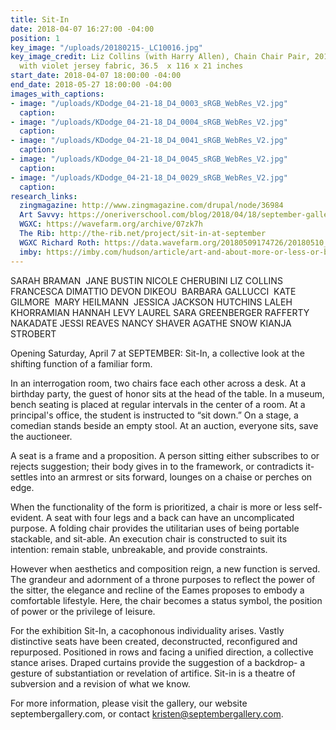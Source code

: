 ```yaml
---
title: Sit-In
date: 2018-04-07 16:27:00 -04:00
position: 1
key_image: "/uploads/20180215-_LC10016.jpg"
key_image_credit: Liz Collins (with Harry Allen), Chain Chair Pair, 2017, steel frame
  with violet jersey fabric, 36.5  x 116 x 21 inches
start_date: 2018-04-07 18:00:00 -04:00
end_date: 2018-05-27 18:00:00 -04:00
images_with_captions:
- image: "/uploads/KDodge_04-21-18_D4_0003_sRGB_WebRes_V2.jpg"
  caption: 
- image: "/uploads/KDodge_04-21-18_D4_0004_sRGB_WebRes_V2.jpg"
  caption: 
- image: "/uploads/KDodge_04-21-18_D4_0041_sRGB_WebRes_V2.jpg"
  caption: 
- image: "/uploads/KDodge_04-21-18_D4_0045_sRGB_WebRes_V2.jpg"
  caption: 
- image: "/uploads/KDodge_04-21-18_D4_0029_sRGB_WebRes_V2.jpg"
  caption: 
research_links:
  zingmagazine: http://www.zingmagazine.com/drupal/node/36984
  Art Savvy: https://oneriverschool.com/blog/2018/04/18/september-gallery-sit-in-organized-by-kristen-dodge/
  WGXC: https://wavefarm.org/archive/07zk7h
  The Rib: http://the-rib.net/project/sit-in-at-september
  WGXC Richard Roth: https://data.wavefarm.org/20180509174726/20180510_thepassage.mp3
  imby: https://imby.com/hudson/article/art-and-about-more-or-less-or-both/
---
```


SARAH BRAMAN   JANE BUSTIN  NICOLE CHERUBINI  LIZ COLLINS   FRANCESCA DIMATTIO  DEVON DIKEOU   BARBARA GALLUCCI   KATE GILMORE   MARY HEILMANN   JESSICA JACKSON HUTCHINS  LALEH KHORRAMIAN  HANNAH LEVY  LAUREL SARA GREENBERGER RAFFERTY  NAKADATE  JESSI REAVES  NANCY SHAVER  AGATHE SNOW  KIANJA STROBERT 

Opening Saturday, April 7 at SEPTEMBER: Sit-In, a collective look at the shifting function of a familiar form. 

In an interrogation room, two chairs face each other across a desk. At a birthday party, the guest of honor sits at the head of the table. In a museum, bench seating is placed at regular intervals in the center of a room. At a principal's office, the student is instructed to “sit down.” On a stage, a comedian stands beside an empty stool. At an auction, everyone sits, save the auctioneer. 

A seat is a frame and a proposition. A person sitting either subscribes to or rejects suggestion; their body gives in to the framework, or contradicts it- settles into an armrest or sits forward, lounges on a chaise or perches on edge. 

When the functionality of the form is prioritized, a chair is more or less self-evident. A seat with four legs and a back can have an uncomplicated purpose. A folding chair provides the utilitarian uses of being portable stackable, and sit-able. An execution chair is constructed to suit its intention: remain stable, unbreakable, and provide constraints. 

However when aesthetics and composition reign, a new function is served. The grandeur and adornment of a throne purposes to reflect the power of the sitter, the elegance and recline of the Eames proposes to embody a comfortable lifestyle. Here, the chair becomes a status symbol, the position of power or the privilege of leisure. 

For the exhibition Sit-In, a cacophonous individuality arises. Vastly distinctive seats have been created, deconstructed, reconfigured and repurposed. Positioned in rows and facing a unified direction, a collective stance arises. Draped curtains provide the suggestion of a backdrop- a gesture of substantiation or revelation of artifice. Sit-in is a theatre of subversion and a revision of what we know. 

For more information, please visit the gallery, our website septembergallery.com, or contact kristen@septembergallery.com. 
